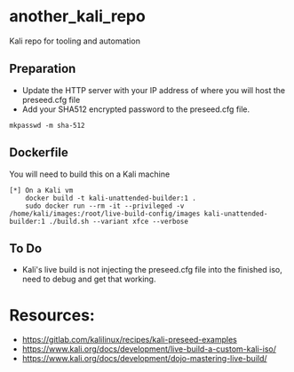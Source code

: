 # another_kali_repo
Kali repo for tooling and automation


## Preparation

* Update the HTTP server with your IP address of where you will host the preseed.cfg file
* Add your SHA512 encrypted password to the preseed.cfg file.

```
mkpasswd -m sha-512
```

## Dockerfile

You will need to build this on a Kali machine
```
[*] On a Kali vm
	docker build -t kali-unattended-builder:1 .
	sudo docker run --rm -it --privileged -v /home/kali/images:/root/live-build-config/images kali-unattended-builder:1 ./build.sh --variant xfce --verbose
```


## To Do

* Kali's live build is not injecting the preseed.cfg file into the finished iso, need to debug and get that working.


# Resources:

* https://gitlab.com/kalilinux/recipes/kali-preseed-examples
* https://www.kali.org/docs/development/live-build-a-custom-kali-iso/
* https://www.kali.org/docs/development/dojo-mastering-live-build/
